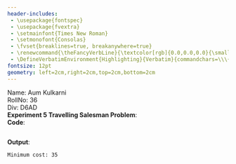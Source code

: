 ```yaml
---
header-includes:
 - \usepackage{fontspec}
 - \usepackage{fvextra}
 - \setmainfont{Times New Roman}
 - \setmonofont{Consolas}
 - \fvset{breaklines=true, breakanywhere=true}
 - \renewcommand{\theFancyVerbLine}{\textcolor[rgb]{0.0,0.0,0.0}{\small\arabic{FancyVerbLine}}}
 - \DefineVerbatimEnvironment{Highlighting}{Verbatim}{commandchars=\\\{\}, frame=leftline, numbersep=4pt, framesep=4pt}
fontsize: 12pt
geometry: left=2cm,right=2cm,top=2cm,bottom=2cm
---
```

Name: Aum Kulkarni    
RollNo: 36    
Div: D6AD    
**Experiment 5 Travelling Salesman Problem**:   
**Code**:
```{.c .numberLines include="tspFinal.c"}
```
**Output**:
```
Minimum cost: 35
```